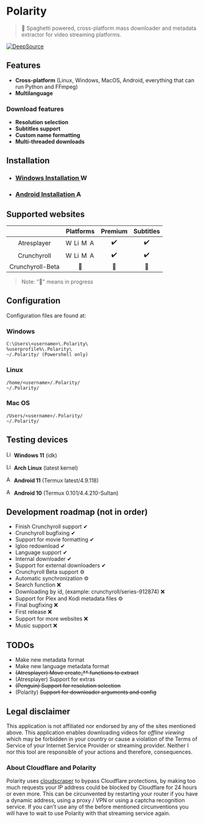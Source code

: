 # Polarity
> 🍝 Spaghetti powered, cross-platform mass downloader and metadata extractor for video streaming platforms.

[![DeepSource](https://deepsource.io/gh/Aveeryy/Polarity.svg/?label=active+issues&show_trend=true)](https://deepsource.io/gh/Aveeryy/Polarity/)



## Features
- **Cross-platform** (Linux, Windows, MacOS, Android, everything that can run Python and FFmpeg)
- **Multilanguage**
### Download features
- **Resolution selection**
- **Subtitles support**
- **Custom name formatting**
- **Multi-threaded downloads**
<!---
- **External downloader support**
- **Automatically download new episodes**
- **Plex and Kodi Metadata support**
-->


## Installation
- ### [Windows Installation <img src="https://aveeryy.github.io/icons/small/Windows.png" alt="Windows" width="16"/>](https://github.com/Aveeryy/Polarity/wiki/Installing#windows-)
- ### [Android Installation <img src="https://aveeryy.github.io/icons/small/Android.png" alt="Android" width="16"/>](https://github.com/Aveeryy/Polarity/wiki/Installing#android-)

## Supported websites
| | Platforms | Premium | Subtitles |
|:-:|:-:|:-:|:-:|
| Atresplayer | <img src="https://aveeryy.github.io/icons/small/Windows.png" alt="Windows" width="16"/> <img src="https://aveeryy.github.io/icons/small/Linux.png" alt="Linux" width="16"/> <img src="https://aveeryy.github.io/icons/small/MacOS.png" alt="MacOS" width="16"/> <img src="https://aveeryy.github.io/icons/small/Android.png" alt="Android" width="16"/> | ✔️ | ✔️ |
| Crunchyroll |<img src="https://aveeryy.github.io/icons/small/Windows.png" alt="Windows" width="16"/> <img src="https://aveeryy.github.io/icons/small/Linux.png" alt="Linux" width="16"/> <img src="https://aveeryy.github.io/icons/small/MacOS.png" alt="MacOS" width="16"/> <img src="https://aveeryy.github.io/icons/small/Android.png" alt="Android" width="16"/> | ✔️ | ✔️ |
| Crunchyroll-Beta | 🍝 | 🍝 | 🍝 |

> Note: "🍝" means in progress

## Configuration
Configuration files are found at:

### Windows
    C:\Users\<username>\.Polarity\
    %userprofile%\.Polarity\
    ~/.Polarity/ (Powershell only)

### Linux
    /home/<username>/.Polarity/
    ~/.Polarity/
     
### Mac OS
    /Users/<username>/.Polarity/
    ~/.Polarity/

## Testing devices
<img src="https://aveeryy.github.io/icons/small/Windows.png" alt="Linux" width="16"/>  **Windows 11** (idk)

<img src="https://aveeryy.github.io/icons/small/Linux.png" alt="Linux" width="16"/>  **Arch Linux** (latest kernel)

<img src="https://aveeryy.github.io/icons/small/Android.png" alt="Android" width="16"/>  **Android 11** (Termux latest/4.9.118)

<img src="https://aveeryy.github.io/icons/small/Android.png" alt="Android" width="16"/>  **Android 10** (Termux 0.101/4.4.210-Sultan)

## Development roadmap (not in order)
- Finish Crunchyroll support ✔
- Crunchyroll bugfixing ✔
- Support for movie formatting ✔
- Igloo redownload ✔
- Language support ✔
- Internal downloader ✔
- Support for external downloaders ✔
- Crunchyroll Beta support ⚙
- Automatic synchronization ⚙
- Search function ❌
- Downloading by id, (example: crunchyroll/series-912874) ❌
- Support for Plex and Kodi metadata files ⚙
- Final bugfixing ❌
- First release ❌
- Support for more websites ❌
- Music support ❌

## TODOs

- Make new metadata format
- Make new language metadata format
- ~~(Atresplayer) Move create_** functions to extract~~
- (Atresplayer) Support for extras
- ~~(Penguin) Support for resolution selection~~
- (Polarity) ~~Support for downloader arguments and config~~

## Legal disclaimer
This application is not affiliated nor endorsed by any of the sites mentioned above. This application enables downloading videos for *offline viewing* which may be forbidden in your country or cause a violation of the Terms of Service of your Internet Service Provider or streaming provider. Neither I nor this tool are responsible of your actions and therefore, consequences.

### About Cloudflare and Polarity
Polarity uses [cloudscraper](https://github.com/VeNoMouS/cloudscraper) to bypass Cloudflare protections, by making too much requests your IP address could be blocked by Cloudflare for 24 hours or even more. This can be circunvented by restarting your router if you have a dynamic address, using a proxy / VPN or using a captcha recognition service. If you can't use any of the before mentioned circunventions you will have to wait to use Polarity with that streaming service again.
